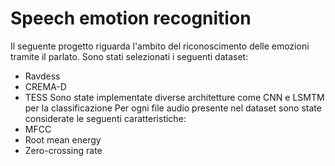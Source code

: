 # Speech emotion recognition
  Il seguente progetto riguarda l'ambito del riconoscimento delle emozioni tramite il parlato. Sono stati selezionati i seguenti dataset:
  - Ravdess
  - CREMA-D
  - TESS
  Sono state implementate diverse architetture come CNN e LSMTM per la classificazione
  Per ogni file audio presente nel dataset sono state considerate le seguenti caratteristiche:
  - MFCC
  - Root mean energy
  - Zero-crossing rate
